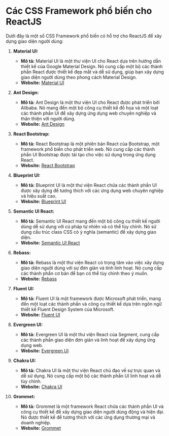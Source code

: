 # Các CSS Framework phổ biến cho ReactJS

Dưới đây là một số CSS Framework phổ biến có hỗ trợ cho ReactJS để xây dựng giao diện người dùng:

1. **Material UI:**
   - **Mô tả:** Material UI là một thư viện UI cho React dựa trên hướng dẫn thiết kế của Google Material Design. Nó cung cấp một bộ các thành phần React được thiết kế đẹp mắt và dễ sử dụng, giúp bạn xây dựng giao diện người dùng theo phong cách Material Design.
   - **Website:** [Material UI](https://material-ui.com/)

2. **Ant Design:**
   - **Mô tả:** Ant Design là một thư viện UI cho React được phát triển bởi Alibaba. Nó mang đến một bộ công cụ thiết kế đồ họa và một loạt các thành phần UI để xây dựng ứng dụng web chuyên nghiệp và thân thiện với người dùng.
   - **Website:** [Ant Design](https://ant.design/)

3. **React Bootstrap:**
   - **Mô tả:** React Bootstrap là một phiên bản React của Bootstrap, một framework phổ biến cho phát triển web. Nó cung cấp các thành phần UI Bootstrap được tái tạo cho việc sử dụng trong ứng dụng React.
   - **Website:** [React Bootstrap](https://react-bootstrap.github.io/)

4. **Blueprint UI:**
   - **Mô tả:** Blueprint UI là một thư viện React chứa các thành phần UI được xây dựng để tương thích với các ứng dụng web chuyên nghiệp và hiệu suất cao.
   - **Website:** [Blueprint UI](https://blueprintjs.com/)

5. **Semantic UI React:**
   - **Mô tả:** Semantic UI React mang đến một bộ công cụ thiết kế người dùng dễ sử dụng với cú pháp tự nhiên và có thể tùy chỉnh. Nó sử dụng cấu trúc class CSS có ý nghĩa (semantic) để xây dựng giao diện.
   - **Website:** [Semantic UI React](https://react.semantic-ui.com/)

6. **Rebass:**
   - **Mô tả:** Rebass là một thư viện React có trọng tâm vào việc xây dựng giao diện người dùng với sự đơn giản và tính linh hoạt. Nó cung cấp các thành phần cơ bản để bạn có thể tùy chỉnh theo ý muốn.
   - **Website:** [Rebass](https://rebassjs.org/)

7. **Fluent UI:**
   - **Mô tả:** Fluent UI là một framework được Microsoft phát triển, mang đến một loạt các thành phần và công cụ thiết kế dựa trên ngôn ngữ thiết kế Fluent Design System của Microsoft.
   - **Website:** [Fluent UI](https://developer.microsoft.com/en-us/fluentui#/)

8. **Evergreen UI:**
   - **Mô tả:** Evergreen UI là một thư viện React của Segment, cung cấp các thành phần giao diện đơn giản và linh hoạt để xây dựng ứng dụng web.
   - **Website:** [Evergreen UI](https://evergreen.segment.com/)

9. **Chakra UI:**
   - **Mô tả:** Chakra UI là một thư viện React chủ đạo về sự trực quan và dễ sử dụng. Nó cung cấp một bộ các thành phần UI linh hoạt và dễ tùy chỉnh.
   - **Website:** [Chakra UI](https://chakra-ui.com/)

10. **Grommet:**
    - **Mô tả:** Grommet là một framework React chứa các thành phần UI và công cụ thiết kế để xây dựng giao diện người dùng động và hiện đại. Nó được thiết kế để tương thích với các ứng dụng thương mại và doanh nghiệp.
    - **Website:** [Grommet](https://v2.grommet.io/)
